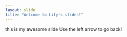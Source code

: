 ```yaml
---
layout: slide
title: "Welcome to Lily's slides!"
---
```

this is my awesome slide
Use the left arrow to go back!
